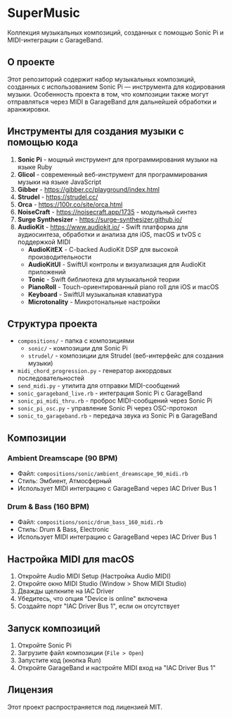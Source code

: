 # SuperMusic

Коллекция музыкальных композиций, созданных с помощью Sonic Pi и MIDI-интеграции с GarageBand.

## О проекте

Этот репозиторий содержит набор музыкальных композиций, созданных с использованием Sonic Pi — инструмента для кодирования музыки. Особенность проекта в том, что композиции также могут отправляться через MIDI в GarageBand для дальнейшей обработки и аранжировки.

## Инструменты для создания музыки с помощью кода

1. **Sonic Pi** - мощный инструмент для программирования музыки на языке Ruby
2. **Glicol** - современный веб-инструмент для программирования музыки на языке JavaScript
3. **Gibber** - https://gibber.cc/playground/index.html
4. **Strudel** - https://strudel.cc/
5. **Orca** - https://100r.co/site/orca.html
6. **NoiseCraft** - https://noisecraft.app/1735 - модульный синтез 
7. **Surge Synthesizer** - https://surge-synthesizer.github.io/
8. **AudioKit** - https://www.audiokit.io/ - Swift платформа для аудиосинтеза, обработки и анализа для iOS, macOS и tvOS с поддержкой MIDI
    - **AudioKitEX** - C-backed AudioKit DSP для высокой производительности
    - **AudioKitUI** - SwiftUI контролы и визуализация для AudioKit приложений
    - **Tonic** - Swift библиотека для музыкальной теории
    - **PianoRoll** - Touch-ориентированный piano roll для iOS и macOS
    - **Keyboard** - SwiftUI музыкальная клавиатура
    - **Microtonality** - Микротональные настройки

## Структура проекта

- `compositions/` - папка с композициями
  - `sonic/` - композиции для Sonic Pi
  - `strudel/` - композиции для Strudel (веб-интерфейс для создания музыки)
- `midi_chord_progression.py` - генератор аккордовых последовательностей
- `send_midi.py` - утилита для отправки MIDI-сообщений
- `sonic_garageband_live.rb` - интеграция Sonic Pi с GarageBand
- `sonic_pi_midi_thru.rb` - проброс MIDI-сообщений через Sonic Pi
- `sonic_pi_osc.py` - управление Sonic Pi через OSC-протокол
- `sonic_to_garageband.rb` - передача звука из Sonic Pi в GarageBand

## Композиции

### Ambient Dreamscape (90 BPM)
- Файл: `compositions/sonic/ambient_dreamscape_90_midi.rb`
- Стиль: Эмбиент, Атмосферный
- Использует MIDI интеграцию с GarageBand через IAC Driver Bus 1

### Drum & Bass (160 BPM)
- Файл: `compositions/sonic/drum_bass_160_midi.rb`
- Стиль: Drum & Bass, Electronic
- Использует MIDI интеграцию с GarageBand через IAC Driver Bus 1

## Настройка MIDI для macOS

1. Откройте Audio MIDI Setup (Настройка Audio MIDI)
2. Откройте окно MIDI Studio (Window > Show MIDI Studio)
3. Дважды щелкните на IAC Driver
4. Убедитесь, что опция "Device is online" включена
5. Создайте порт "IAC Driver Bus 1", если он отсутствует

## Запуск композиций

1. Откройте Sonic Pi
2. Загрузите файл композиции (`File > Open`)
3. Запустите код (кнопка Run)
4. Откройте GarageBand и настройте MIDI вход на "IAC Driver Bus 1"

## Лицензия

Этот проект распространяется под лицензией MIT. 
